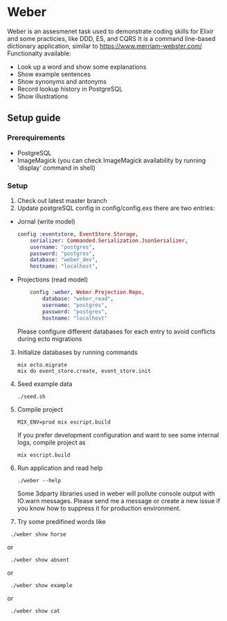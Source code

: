 # Weber

Weber is an assesmenet task used to demonstrate coding skills for Elixir and some practicies, like DDD, ES, and CQRS
It is a command line-based dictionary application, similar to https://www.merriam-webster.com/
Functionalty available:

* Look up a word and show some explanations
* Show example sentences 
* Show synonyms and antonyms 
* Record lookup history in PostgreSQL
* Show illustrations 

## Setup guide 

### Prerequirements 

* PostgreSQL
* ImageMagick
(you can check ImageMagick availability by running 'display' command in shell)

### Setup
1) Check out latest master branch
2) Update postgreSQL config in config/config.exs
 there are two entries: 
 * Jornal (write model) 
    ```elixir
    config :eventstore, EventStore.Storage,
        serializer: Commanded.Serialization.JsonSerializer,
        username: "postgres",
        password: "postgres",
        database: "weber_dev",
        hostname: "localhost",
    ```
 * Projections (read model)
    ```elixir
        config :weber, Weber.Projection.Repo,
            database: "weber_read",
            username: "postgres",
            password: "postgres",
            hostname: "localhost"
    ```
    Please configure different databases for each entry to avoid conflicts during ecto migrations 
3) Initialize databases by running commands 
    ```
    mix ecto.migrate
    mix do event_store.create, event_store.init 
    ```
4) Seed example data
    ```
    ./seed.sh
    ```
5) Compile project 
    ```
    MIX_ENV=prod mix escript.build
    ```
    If you prefer development configuration and want to see some internal logs, 
  compile project as 
    ```
    mix escript.build
    ```
6) Run application and read help

    ```
    ./weber --help
    ```

   Some 3dparty libraries used in weber will pollute console output with IO.warn messages. Please send me a message or create a new issue if you know how to suppress  it for production environment.

7) Try some predifined words like 
  ```
   ./weber show horse 
  ```
  or
  ```
   ./weber show absent 
  ```
  or 
  ```
   ./weber show example 
  ```
  or 
  ```
   ./weber show cat
  ```  
